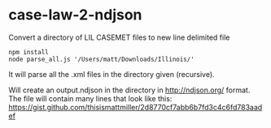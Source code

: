 # case-law-2-ndjson
Convert a directory of LIL CASEMET files to new line delimited file

```
npm install
node parse_all.js '/Users/matt/Downloads/Illinois/'
```
It will parse all the .xml files in the directory given (recursive).

Will create an output.ndjson in the directory in http://ndjson.org/ format. The file will contain many lines that look like this: https://gist.github.com/thisismattmiller/2d8770cf7abb6b7fd3c4c6fd783aadef


